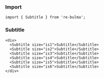   ### Import
  
  `import { Subtitle } from 're-bulma';`
  
  ### Subtitle
    
    <div>
      <Subtitle size="is1">Subtitle</Subtitle>
      <Subtitle size="is2">Subtitle</Subtitle>
      <Subtitle size="is3">Subtitle</Subtitle>
      <Subtitle size="is4">Subtitle</Subtitle>
      <Subtitle size="is5">Subtitle</Subtitle>
      <Subtitle size="is6">Subtitle</Subtitle>
    </div>
